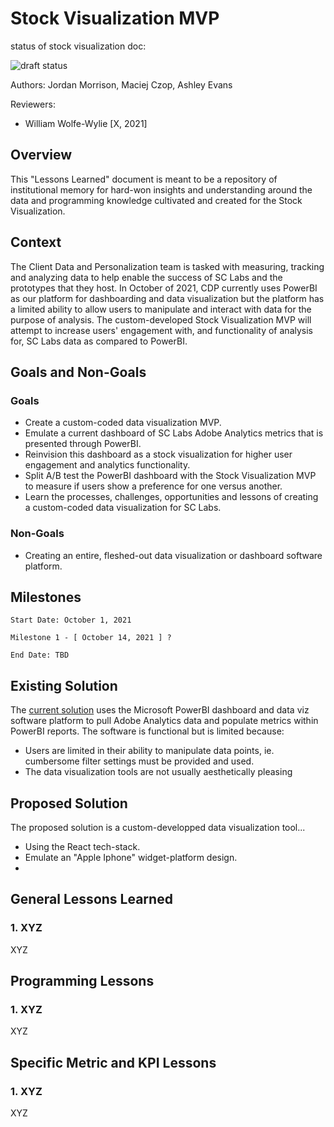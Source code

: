 # Stock Visualization MVP

status of stock visualization doc:

![draft status](https://img.shields.io/badge/Status-Draft-red)
<!-- ![review status](https://img.shields.io/badge/Status-Being%20Reviewed-yellow) -->
<!-- ![finalized status](https://img.shields.io/badge/Status-Finalized-green) -->
<!-- ![archived](https://img.shields.io/badge/Status-Archived-lightgrey) -->

Authors: Jordan Morrison, Maciej Czop, Ashley Evans

Reviewers: 

- William Wolfe-Wylie [X, 2021]

## Overview  

This "Lessons Learned" document is meant to be a repository of institutional memory for hard-won insights and understanding around the data and programming knowledge cultivated and created for the Stock Visualization.

## Context

The Client Data and Personalization team is tasked with measuring, tracking and analyzing data to help enable the success of SC Labs and the prototypes that they host. 
In October of 2021, CDP currently uses PowerBI as our platform for dashboarding and data visualization but the platform has a limited ability to allow users to manipulate and interact with data for the purpose of analysis. The custom-developed Stock Visualization MVP will attempt to increase users' engagement with, and functionality of analysis for, SC Labs data as compared to PowerBI.

## Goals and Non-Goals

### Goals

- Create a custom-coded data visualization MVP.
- Emulate a current dashboard of SC Labs Adobe Analytics metrics that is presented through PowerBI.
- Reinvision this dashboard as a stock visualization for higher user engagement and analytics functionality.
- Split A/B test the PowerBI dashboard with the Stock Visualization MVP to measure if users show a preference for one versus another. 
- Learn the processes, challenges, opportunities and lessons of creating a custom-coded data visualization for SC Labs.

### Non-Goals
- Creating an entire, fleshed-out data visualization or dashboard software platform.

## Milestones 


`Start Date: October 1, 2021`

```
Milestone 1 - [ October 14, 2021 ] ?
```

`End Date: TBD`

## Existing Solution

The [current solution](http://pvt-pov.service.gc.ca/Reports/powerbi/NCR-BDM-DECD-Client%20Data%20and%20Personalization/Service%20Canada%20Labs%20Overview) uses the Microsoft PowerBI dashboard and data viz software platform to pull Adobe Analytics data and populate metrics within PowerBI reports. The software is functional but is limited because:

- Users are limited in their ability to manipulate data points, ie. cumbersome filter settings must be provided and used.
- The data visualization tools are not usually aesthetically pleasing

## Proposed Solution

The proposed solution is a custom-developped data visualization tool...

- Using the React tech-stack.
- Emulate an "Apple Iphone" widget-platform design.
- 


## General Lessons Learned

### 1. XYZ

XYZ

## Programming Lessons

### 1. XYZ

XYZ

## Specific Metric and KPI Lessons

### 1. XYZ

XYZ
